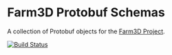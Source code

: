 # Farm3D Protobuf Schemas

 A collection of Protobuf objects for the [Farm3D Project](https://github.com/Lorttexwolf/Farm3D).

 [![Build Status](https://github.com/Lorttexwolf/Farm3D.Protos/actions/workflows/validate.yml/badge.svg)](https://github.com/Lorttexwolf/Farm3D.Protos/actions/workflows/validate.yml)

